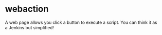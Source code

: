 # webaction
A web page allows you click a button to execute a script. You can think it as a Jenkins but simplified!

